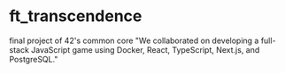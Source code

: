 # ft_transcendence
 final project of 42's common core 
 "We collaborated on developing a full-stack JavaScript game using Docker, React, TypeScript, Next.js, and PostgreSQL."
